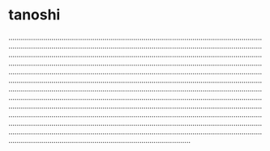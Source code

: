 # tanoshi

.........................................................................................................................................................................................................................................................................................................................................................................................................................................................................................................................................................................................................................................................................................................................................................................................................................................................................................................................................................................................................................................................................................................................................................................................................................................................................................................................................................................................................................................................................................................................................................................................................................................